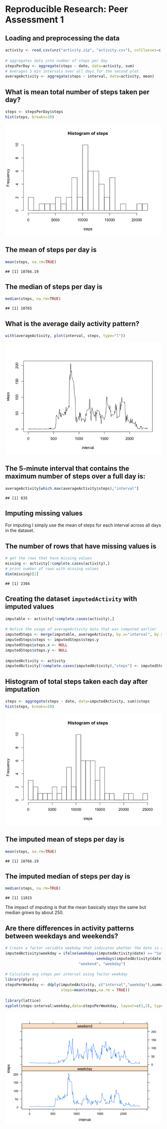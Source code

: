 # Reproducible Research: Peer Assessment 1


## Loading and preprocessing the data

```r
activity <- read.csv(unz("activity.zip", "activity.csv"), colClasses=c("numeric","Date","numeric"))

# aggregates data into number of steps per day
stepsPerDay <- aggregate(steps ~ date, data=activity, sum)
# Averages 5 min intervals over all days for the second plot
averageActivity <- aggregate(steps ~ interval, data=activity, mean)
```

## What is mean total number of steps taken per day?

```r
steps <- stepsPerDay$steps
hist(steps, breaks=20)
```

![](PA1_template_files/figure-html/unnamed-chunk-2-1.png) 

## The mean of steps per day is

```r
mean(steps, na.rm=TRUE)
```

```
## [1] 10766.19
```

## The median of steps per day is

```r
median(steps, na.rm=TRUE)
```

```
## [1] 10765
```

## What is the average daily activity pattern?

```r
with(averageActivity, plot(interval, steps, type="l"))
```

![](PA1_template_files/figure-html/unnamed-chunk-5-1.png) 

## The 5-minute interval that contains the maximum number of steps over a full day is:

```r
averageActivity[which.max(averageActivity$steps),"interval"]
```

```
## [1] 835
```


## Imputing missing values
For imputing I simply use the mean of steps for each interval across all days in the dataset.

## The number of rows that have missing values is

```r
# get the rows that have missing values
missing <- activity[!complete.cases(activity),]
# print number of rows with missing values
dim(missing)[1]
```

```
## [1] 2304
```

## Creating the dataset `imputedActivity` with imputed values

```r
imputable <- activity[!complete.cases(activity),]

# Notice the usage of averageActivity data that was computed earlier
imputedSteps <- merge(imputable, averageActivity, by.x="interval", by.y="interval")
imputedSteps$steps <- imputedSteps$steps.y
imputedSteps$steps.x <- NULL
imputedSteps$steps.y <- NULL

imputedActivity <- activity
imputedActivity[!complete.cases(imputedActivity),"steps"] <- imputedSteps$steps
```




## Histogram of total steps taken each day after imputation

```r
steps <- aggregate(steps ~ date, data=imputedActivity, sum)$steps
hist(steps, breaks=20)
```

![](PA1_template_files/figure-html/unnamed-chunk-9-1.png) 

## The imputed mean of steps per day is

```r
mean(steps, na.rm=TRUE)
```

```
## [1] 10766.19
```

## The imputed median of steps per day is

```r
median(steps, na.rm=TRUE)
```

```
## [1] 11015
```


The impact of imputing is that the mean basically stays the same but median grows by about 250.

## Are there differences in activity patterns between weekdays and weekends?

```r
# Create a factor variable weekday that indicates whether the date is a weekday or weekend
imputedActivity$weekday = ifelse(weekdays(imputedActivity$date) == "Saturday" |
                                         weekdays(imputedActivity$date) == "Sunday",
                                 "weekend", "weekday")

# Calculate avg steps per interval using factor weekday
library(plyr)
stepsPerWeekday <- ddply(imputedActivity, c("interval","weekday"),summarize,
                         steps=mean(steps,na.rm = TRUE))

library(lattice)
xyplot(steps~interval|weekday,data=stepsPerWeekday, layout=c(1,2), type="l")
```

![](PA1_template_files/figure-html/unnamed-chunk-12-1.png) 


